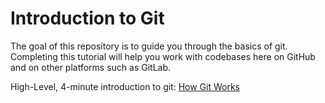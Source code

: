 <h1>Introduction to Git</h1>
<p>The goal of this repository is to guide you through the basics of git. Completing this tutorial will help you work with codebases here on GitHub and on other platforms such as GitLab.</p>

High-Level, 4-minute introduction to git: [How Git Works](https://www.youtube.com/watch?v=e9lnsKot_SQ)
